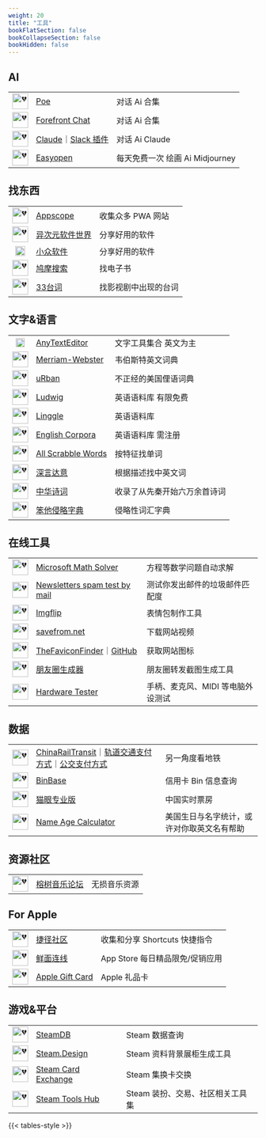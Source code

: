 ```yaml
---
weight: 20
title: "工具"
bookFlatSection: false
bookCollapseSection: false
bookHidden: false
---
```


## AI

|  |  |  |
| :----: | ---- | ---- |
| <img loading="lazy" width="32px" alt="💔" src="https://favicon.im/psc2.cf2.poecdn.net"> | [Poe](https://poe.com/) | 对话 Ai 合集 |
| <img loading="lazy" width="32px" alt="💔" src="https://favicon.im/uploads-ssl.webflow.com"> | [Forefront Chat](https://chat.forefront.ai/) | 对话 Ai 合集 |
| <img loading="lazy" width="32px" alt="💔" src="https://favicon.im/claude.ai"> | [Claude](https://claude.ai/)<span class="oldline">｜</span>[Slack 插件](https://slack.com/apps/A04KGS7N9A8-claude) | 对话 Ai Claude |
| <img loading="lazy" width="32px" alt="💔" src="https://favicon.im/cdn.fastest.chat"> | [Easyopen](https://easyopen.chat/) | 每天免费一次 绘画 Ai Midjourney |

## 找东西

|  |  |  |
| :----: | ---- | ---- |
| <img loading="lazy" width="32px" alt="💔" src="https://favicon.im/appsco.pe"> | [Appscope](https://appsco.pe) | 收集众多 PWA 网站 |
| <img loading="lazy" width="32px" alt="💔" src="https://favicon.im/cdn.iplaysoft.com"> | [异次元软件世界](https://www.iplaysoft.com) | 分享好用的软件 |
| <img loading="lazy" width="20px" alt="💔" src="https://favicon.im/static1.appinn.com"> | [小众软件](https://www.appinn.com) | 分享好用的软件 |
| <img loading="lazy" width="32px" alt="💔" src="https://favicon.im/www.jiumodiary.com"> | [鸠摩搜索](https://www.jiumodiary.com/) | 找电子书 |
| <img loading="lazy" width="32px" alt="💔" src="https://favicon.im/33.agilestudio.cn"> | [33台词](https://33.agilestudio.cn/) | 找影视剧中出现的台词 |

## 文字&语言

|  |  |  |
| :----: | ---- | ---- |
| <img loading="lazy" width="18px" alt="💔" src="https://favicon.im/www.anytexteditor.com"> | [AnyTextEditor](https://anytexteditor.com/) | 文字工具集合 英文为主 |
| <img loading="lazy" width="32px" alt="💔" src="https://favicon.im/www.merriam-webster.com"> | [Merriam-Webster](https://www.merriam-webster.com/) | 韦伯斯特英文词典 |
| <img loading="lazy" width="32px" alt="💔" src="https://favicon.im/www.urbandictionary.com"> | [uRban](https://www.urbandictionary.com/) | 不正经的美国俚语词典 |
| <img loading="lazy" width="32px" alt="💔" src="https://favicon.im/ludwig.guru"> | [Ludwig](https://ludwig.guru/) | 英语语料库 有限免费|
| <img loading="lazy" width="32px" alt="💔" src="https://favicon.im/linggle.com"> | [Linggle](https://linggle.com/) | 英语语料库 |
| <img loading="lazy" width="32px" alt="💔" src="https://favicon.im/www.english-corpora.org"> | [English Corpora](https://www.english-corpora.org/) | 英语语料库 需注册|
| <img loading="lazy" width="32px" alt="💔" src="https://favicon.im/www.allscrabblewords.com"> | [All Scrabble Words](http://www.allscrabblewords.com/) | 按特征找单词 |
| <img loading="lazy" width="32px" alt="💔" src="https://favicon.im/shenyandayi.com"> | [深言达意](https://www.shenyandayi.com/) | 根据描述找中英文词 |
| <img loading="lazy" width="32px" alt="💔" src="https://favicon.im/www.shi-ci.com"> | [中华诗词](https://www.shi-ci.com/) | 收录了从先秦开始六万余首诗词 |
| <img loading="lazy" width="32px" alt="💔" src="https://favicon.im/baka-invade.org"> | [笨他侵略字典](https://baka-invade.org/dict/search/?) | 侵略性词汇字典 |

## 在线工具

|  |  |  |
| :----: | ---- | ---- |
| <img loading="lazy" width="32px" alt="💔" src="https://favicon.im/mathsolver.microsoft.com"> | [Microsoft Math Solver](https://math.microsoft.com/) | 方程等数学问题自动求解 |
| <img loading="lazy" width="32px" alt="💔" src="https://favicon.im/www.mail-tester.com"> | [Newsletters spam test by mail](https://www.mail-tester.com/) | 测试你发出邮件的垃圾邮件匹配度 |
| <img loading="lazy" width="32px" alt="💔" src="https://favicon.im/imgflip.com"> | [Imgflip](https://imgflip.com) | 表情包制作工具 |
| <img loading="lazy" width="32px" alt="💔" src="https://favicon.im/en.savefrom.net"> | [savefrom.net](https://savefrom.net/) | 下载网站视频 |
| <img loading="lazy" width="32px" alt="💔" src="https://favicon.im/besticon.herokuapp.com"> | [TheFaviconFinder](https://besticon-demo.herokuapp.com/)<span class="oldline">｜</span>[GitHub](https://github.com/mat/besticon) | 获取网站图标 |
| <img loading="lazy" width="32px" alt="💔" src="https://favicon.im/gcore.jsdelivr.net"> | [朋友圈生成器](https://akarin.dev/WechatMomentScreenshot/) | 朋友圈转发截图生成工具 |
| <img loading="lazy" width="32px" alt="💔" src="https://favicon.im/hardwaretester.com"> | [Hardware Tester](https://hardwaretester.com/) | 手柄、麦克风、MIDI 等电脑外设测试 |

## 数据

|  |  |  |
| :----: | ---- | ---- |
| <img loading="lazy" width="32px" alt="💔" src="https://favicon.im/raw.githubusercontent.com"> | [ChinaRailTransit](https://ivysauro.github.io/CNRT/)<span class="oldline">｜</span>[轨道交通支付方式](https://ivysauro.github.io/CNRT/data/Pie)<span class="oldline">｜</span>[公交支付方式](https://ivysauro.github.io/CNRT/data/BusPay)| 另一角度看地铁 |
| <img loading="lazy" width="32px" alt="💔" src="https://favicon.im/www.binbase.com"> | [BinBase](https://www.binbase.com/search.html) | 信用卡 Bin 信息查询 |
| <img loading="lazy" width="32px" alt="💔" src="https://favicon.im/obj.pipi.cn"> | [猫眼专业版](https://piaofang.maoyan.com/dashboard) | 中国实时票房 |
| <img loading="lazy" width="32px" alt="💔" src="https://favicon.im/pages.github.com"> | [Name Age Calculator](http://rhiever.github.io/name-age-calculator/index.html?Gender=F&Name=Ashley) | 美国生日与名字统计，或许对你取英文名有帮助 |

## 资源社区

|  |  |  |
| :----: | ---- | ---- |
| <img loading="lazy" width="32px" alt="💔" src="https://favicon.im/rsdsd.cc"> | [榕树音乐论坛](https://rsdsd.cc) | 无损音乐资源 |

## For Apple

|  |  |  |
| :----: | ---- | ---- |
| <img loading="lazy" width="32px" alt="💔" src="https://favicon.im/sharecuts.cn"> | [捷径社区](https://sharecuts.cn/) | 收集和分享 Shortcuts 快捷指令 |
| <img loading="lazy" width="32px" alt="💔" src="https://favicon.im/app.so"> | [鲜面连线](https://app.so/xianmian/) | App Store 每日精品限免/促销应用 |
| <img loading="lazy" width="32px" alt="💔" src="https://favicon.im/www.apple.com"> | [Apple Gift Card](https://www.apple.com/shop/buy-giftcard/giftcard) | Apple 礼品卡 |

## 游戏&平台

|  |  |  |
| :----: | ---- | ---- |
| <img loading="lazy" width="32px" alt="💔" src="https://favicon.im/steamdb.info"> | [SteamDB](https://steamdb.info/) | Steam 数据查询 |
| <img loading="lazy" width="32px" alt="💔" src="https://favicon.im/steam.design"> | [Steam.Design](https://steam.design/) | Steam 资料背景展柜生成工具 |
| <img loading="lazy" width="32px" alt="💔" src="https://favicon.im/www.steamcardexchange.net"> | [Steam Card Exchange](https://www.steamcardexchange.net/) | Steam 集换卡交换 |
| <img loading="lazy" width="32px" alt="💔" src="https://favicon.im/steam.tools"> | [Steam Tools Hub](https://steam.tools/) | Steam 装扮、交易、社区相关工具集 |


{{< tables-style >}}
